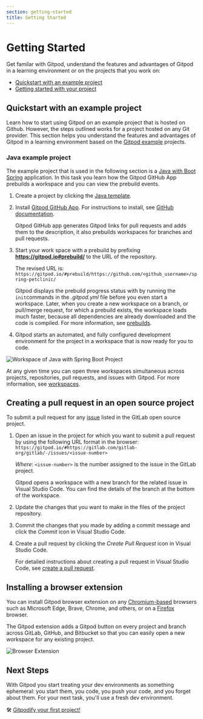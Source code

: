 ```yaml
---
section: getting-started
title: Getting Started
---
```


<script context="module">
  export const prerender = true;
</script>

# Getting Started

Get familar with Gitpod, understand the features and advantages of Gitpod in a learning environment or on the projects that you work on:

- [Quickstart with an example project](beta/getting-started/#quickstart-with-example-projects)
- [Getting started with your project](beta/getting-started/#gettingf-started-with-your-projects)

## Quickstart with an example project

Learn how to start using Gitpod on an example project that is hosted on Github. However, the steps outlined works for a project hosted on any Git provider. This section helps you understand the features and advantages of Gitpod in a learning environment based on the [Gitpod example](/docs/examples) projects.

### Java example project

The example project that is used in the following section is a [Java with Boot Spring](https://github.com/gitpod-io/spring-petclinic) application. In this task you learn how the Gitpod GitHub App prebuilds a workspace and you can view the prebuild events.

1. Create a project by clicking the [Java template](https://github.com/gitpod-io/spring-petclinic/generate).

2. Install [Gitpod GitHub App](https://github.com/marketplace/gitpod-io). For instructions to install, see [GitHub documentation](https://docs.github.com/en/github/customizing-your-github-workflow/purchasing-and-installing-apps-in-github-marketplace/installing-an-app-in-your-organization#installing-a-github-app-in-your-organization).

   Gitpod GitHub app generates Gitpod links for pull requests and adds them to the description, it also prebuilds workspaces for branches and pull requests.

3. Start your work space with a prebuild by prefixing **https://gitpod.io#prebuild/** to the URL of the repository.

   The revised URL is: `https://gitpod.io/#prebuild/https://github.com/<github_username>/spring-petclinic/`

   Gitpod displays the prebuild progress status with by running the `init`commands in the _.gitpod.yml_ file before you even start a workspace. Later, when you create a new workspace on a branch, or pull/merge request, for which a prebuild exists, the workspace loads much faster, because all dependencies are already downloaded and the code is compiled. For more information, see [prebuilds](/docs/prebuilds).

4. Gitpod starts an automated, and fully configured development environment for the project in a workspace that is now ready for you to code.

![Workspace of Java with Spring Boot Project](../../../../static/images/docs/beta/getting-started/java-with-spring-boot-workspace.png)

At any given time you can open three workspaces simultaneous across projects, repositories, pull requests, and issues with Gitpod. For more information, see [workspaces](/docs/workspaces).

## Creating a pull request in an open source project

To submit a pull request for any [issue](https://gitlab.com/gitlab-org/gitlab/-/issues/) listed in the GitLab open source project.

1. Open an issue in the project for which you want to submit a pull request by using the following URL format in the browser:
   `https://gitpod.io/#https://gitlab.com/gitlab-org/gitlab/-/issues/<issue-number>`

   _Where_: `<issue-number>` is the number assigned to the issue in the GitLab project.

   Gitpod opens a workspace with a new branch for the related issue in Visual Studio Code. You can find the details of the branch at the bottom of the workspace.

2. Update the changes that you want to make in the files of the project repository.

3. Commit the changes that you made by adding a commit message and click the _Commit_ icon in Visual Studio Code.

4. Create a pull request by clicking the _Create Pull Request_ icon in Visual Studio Code.

   For detailed instructions about creating a pull request in Visual Studio Code, see [create a pull request](https://code.visualstudio.com/docs/editor/github#_creating-pull-requests).

## Installing a browser extension

You can install Gitpod browser extension on any [Chromium-based](https://chrome.google.com/webstore/detail/gitpod-online-ide/dodmmooeoklaejobgleioelladacbeki) browsers such as Microsoft Edge, Brave, Chrome, and others, or on a [Firefox](https://addons.mozilla.org/firefox/addon/gitpod/) browser.

The Gitpod extension adds a Gitpod button on every project and branch across GitLab, GitHub, and Bitbucket so that you can easily open a new workspace for any existing project.

![Browser Extension](../../../static/images/docs/browser-extension-lense.png)

## Next Steps

With Gitpod you start treating your dev environments as something ephemeral: you start them, you code, you push your code, and you forget about them. For your next task, you'll use a fresh dev environment.

🛠 [Gitpodify your first project!](https://www.gitpod.io/docs/configuration)
